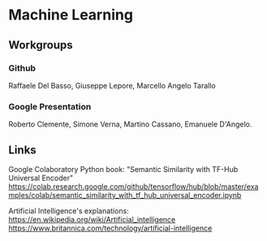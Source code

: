 # Machine Learning

## Workgroups

### Github
Raffaele Del Basso, Giuseppe Lepore, Marcello Angelo Tarallo

### Google Presentation
Roberto Clemente, Simone Verna, Martino Cassano, Emanuele D'Angelo.


## Links

Google Colaboratory Python book: "Semantic Similarity with TF-Hub Universal Encoder"
https://colab.research.google.com/github/tensorflow/hub/blob/master/examples/colab/semantic_similarity_with_tf_hub_universal_encoder.ipynb

Artificial Intelligence's explanations:<br>
https://en.wikipedia.org/wiki/Artificial_intelligence<br>
https://www.britannica.com/technology/artificial-intelligence
